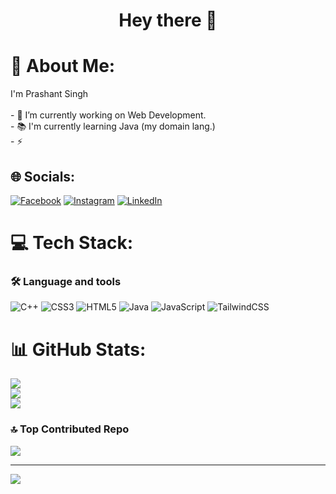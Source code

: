
<div align="center">
<!--   <img src="https://visitor-badge.laobi.icu/badge?page_id=maurodesouza.maurodesouza&"  /> -->
</div>

###

<h1 align="center">Hey there 👋</h1>

###

# 💫 About Me:

<p align="left">I'm Prashant Singh <br><br>- 🔭 I’m currently working on Web Development.<br>- 📚 I'm currently learning Java (my domain lang.) <br>- ⚡</p> 


## 🌐 Socials:
[![Facebook](https://img.shields.io/badge/Facebook-%231877F2.svg?logo=Facebook&logoColor=white)](https://facebook.com/prashSingh.0) [![Instagram](https://img.shields.io/badge/Instagram-%23E4405F.svg?logo=Instagram&logoColor=white)](https://instagram.com/_prashant._0.1) [![LinkedIn](https://img.shields.io/badge/LinkedIn-%230077B5.svg?logo=linkedin&logoColor=white)](prashant-singh-8b6449278)


# 💻 Tech Stack: <h3 align="left">🛠 Language and tools</h3>
![C++](https://img.shields.io/badge/c++-%2300599C.svg?style=plastic&logo=c%2B%2B&logoColor=white) ![CSS3](https://img.shields.io/badge/css3-%231572B6.svg?style=plastic&logo=css3&logoColor=white) ![HTML5](https://img.shields.io/badge/html5-%23E34F26.svg?style=plastic&logo=html5&logoColor=white) ![Java](https://img.shields.io/badge/java-%23ED8B00.svg?style=plastic&logo=openjdk&logoColor=white) ![JavaScript](https://img.shields.io/badge/javascript-%23323330.svg?style=plastic&logo=javascript&logoColor=%23F7DF1E) ![TailwindCSS](https://img.shields.io/badge/tailwindcss-%2338B2AC.svg?style=plastic&logo=tailwind-css&logoColor=white)
# 📊 GitHub Stats:
![](https://github-readme-stats.vercel.app/api?username=prashDevCode&theme=dark&hide_border=true&include_all_commits=true&count_private=false)<br/>
![](https://github-readme-streak-stats.herokuapp.com/?user=prashDevCode&theme=dark&hide_border=true)<br/>
![](https://github-readme-stats.vercel.app/api/top-langs/?username=prashDevCode&theme=dark&hide_border=true&include_all_commits=true&count_private=false&layout=compact)

### 🔝 Top Contributed Repo
![](https://github-contributor-stats.vercel.app/api?username=prashDevCode&limit=5&theme=dark&combine_all_yearly_contributions=true)

---
[![](https://visitcount.itsvg.in/api?id=prashDevCode&icon=2&color=0)](https://visitcount.itsvg.in)

<!-- Proudly created with GPRM ( https://gprm.itsvg.in ) -->


